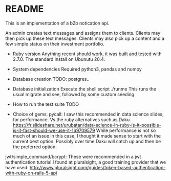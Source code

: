 # README

This is an implementation of a b2b notication api.

An admin creates text messages and assigns them to clients.
Clients may then pick up these text messages.
Clients may also pick up a content and a few simple status on their investment portfolio.

* Ruby version
Anything recent should work, it was built and tested with 2.7.0. The standard install on Ubunutu 20.4.

* System dependencies
Required python3, pandas and numpy

* Database creation
TODO: postgres..

* Database initialization
Execute the shell script ./runme
This runs the usual migrate and see, followed by some custom seeding

* How to run the test suite
TODO

* Choice of gems:
pycall:
I saw this recommended in data science slides, for performance. Vs the ruby alternatives such as Daku.
https://fr.slideshare.net/urubatan/data-science-in-ruby-is-it-possible-is-it-fast-should-we-use-it-169709579
While performance is not so much of an issue in this case, I thought it made sense to start with the current best option.
Possibly over time Daku will catch up and then be the preferred option.

jwt/simple_command/bcrypt:
These were recommended in a jwt authentication tutorial I found at pluralsight, a good training provider that we have used:
http://www.pluralsight.com/guides/token-based-authentication-with-ruby-on-rails-5-api




